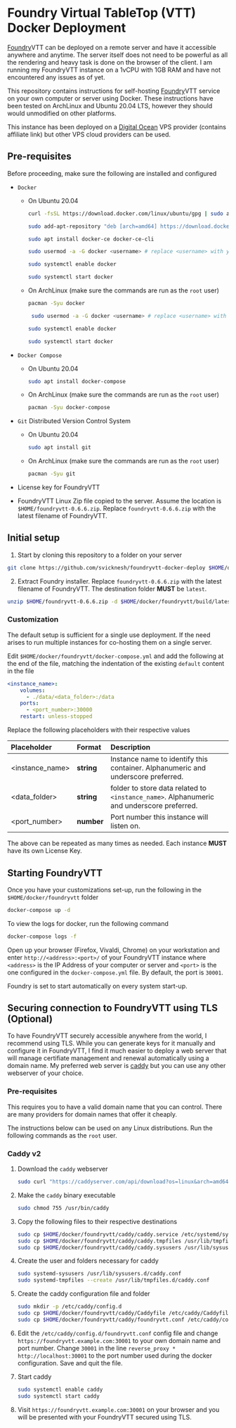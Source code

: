 # Foundry Virtual TableTop (VTT) Docker Deployment

[Foundry](https://foundryvtt.com)VTT can be deployed on a remote server and have it accessible anywhere and anytime. The server itself does not need to be powerful as all the rendering and heavy task is done on the browser of the client. I am running my FoundryVTT instance on a 1vCPU with 1GB RAM and have not encountered any issues as of yet.

This repository contains instructions for self-hosting [Foundry](https://foundryvtt.com)VTT service on your own computer or server using Docker. These instructions have been tested on ArchLinux and Ubuntu 20.04 LTS, however they should would unmodified on other platforms. 

This instance has been deployed on a [Digital Ocean](https://m.do.co/c/cd25d8b32728) VPS provider (contains affiliate link) but other VPS cloud providers can be used.

## Pre-requisites

Before proceeding, make sure the following are installed and configured 

- `Docker`
    - On Ubuntu 20.04
        ```bash
        curl -fsSL https://download.docker.com/linux/ubuntu/gpg | sudo apt-key add -

        sudo add-apt-repository "deb [arch=amd64] https://download.docker.com/linux/ubuntu $(lsb_release -cs) stable"

        sudo apt install docker-ce docker-ce-cli

        sudo usermod -a -G docker <username> # replace <username> with your own username. You need to logout and login again for changes to take effect

        sudo systemctl enable docker

        sudo systemctl start docker
        ```
    - On ArchLinux (make sure the commands are run as the `root` user)
        ```bash
        pacman -Syu docker

         sudo usermod -a -G docker <username> # replace <username> with your own username. You need to logout and login again for changes to take effect

        sudo systemctl enable docker

        sudo systemctl start docker
        ```

- `Docker Compose`
    - On Ubuntu 20.04
        ```bash
        sudo apt install docker-compose
        ```
    - On ArchLinux (make sure the commands are run as the `root` user)
        ```bash
        pacman -Syu docker-compose
        ```

- `Git` Distributed Version Control System
    - On Ubuntu 20.04
        ```bash
        sudo apt install git
        ```
    - On ArchLinux (make sure the commands are run as the `root` user)
        ```bash
        pacman -Syu git
        ```

- License key for FoundryVTT

- FoundryVTT Linux Zip file copied to the server. Assume the location is `$HOME/foundryvtt-0.6.6.zip`. Replace `foundryvtt-0.6.6.zip` with the latest filename of FoundryVTT.


## Initial setup

1. Start by cloning this repository to a folder on your server
```bash
git clone https://github.com/svicknesh/foundryvtt-docker-deploy $HOME/docker/foundryvtt
```

2. Extract Foundry installer. Replace `foundryvtt-0.6.6.zip` with the latest filename of FoundryVTT. The destination folder **MUST** be `latest`.
```bash
unzip $HOME/foundryvtt-0.6.6.zip -d $HOME/docker/foundryvtt/build/latest
```

### Customization

The default setup is sufficient for a single use deployment. If the need arises to run multiple instances for co-hosting them on a single server.

Edit `$HOME/docker/foundryvtt/docker-compose.yml` and add the following at the end of the file, matching the indentation of the existing `default` content in the file

```yaml
<instance_name>:
    volumes:
      - ./data/<data_folder>:/data 
    ports:
      - <port_number>:30000 
    restart: unless-stopped
```

Replace the following placeholders with their respective values

Placeholder | Format | Description 
:--- | :--- | :---
<instance_name> | **string** | Instance name to identify this container. Alphanumeric and underscore preferred.
<data_folder> | **string** | folder to store data related to `<instance_name>`. Alphanumeric and underscore preferred.
<port_number> | **number** | Port number this instance will listen on.

The above can be repeated as many times as needed. Each instance **MUST** have its own License Key.


## Starting FoundryVTT

Once you have your customizations set-up, run the following in the `$HOME/docker/foundryvtt` folder
```bash
docker-compose up -d
```

To view the logs for docker, run the following command
```bash
docker-compose logs -f
```

Open up your browser (Firefox, Vivaldi, Chrome) on your workstation and enter `http://<address>:<port>/` of your FoundryVTT instance where `<address>` is the IP Address of your computer or server and `<port>` is the one configured in the `docker-compose.yml` file. By default, the port is `30001`.

Foundry is set to start automatically on every system start-up.


## Securing connection to FoundryVTT using TLS (Optional)

To have FoundryVTT securely accessible anywhere from the world, I recommend using TLS. While you can generate keys for it manually and configure it in FoundryVTT, I find it much easier to deploy a web server that will manage certifiate management and renewal automatically using a domain name. My preferred web server is [caddy](https://caddyserver.com) but you can use any other webserver of your choice.

### Pre-requisites

This requires you to have a valid domain name that you can control. There are many providers for domain names that offer it cheaply.

The instructions below can be used on any Linux distributions. Run the following commands as the `root` user.


### Caddy v2

1. Download the `caddy` webserver
    ```bash
    sudo curl "https://caddyserver.com/api/download?os=linux&arch=amd64&idempotency=81212248794919" -o /usr/bin/caddy
    ```

2. Make the `caddy` binary executable
    ```bash
    sudo chmod 755 /usr/bin/caddy
    ```

3. Copy the following files to their respective destinations
    ```bash
    sudo cp $HOME/docker/foundryvtt/caddy/caddy.service /etc/systemd/system/caddy.service
    sudo cp $HOME/docker/foundryvtt/caddy/caddy.tmpfiles /usr/lib/tmpfiles.d/caddy.conf
    sudo cp $HOME/docker/foundryvtt/caddy/caddy.sysusers /usr/lib/sysusers.d/caddy.conf
    ```

4. Create the user and folders necessary for caddy
    ```bash
    sudo systemd-sysusers /usr/lib/sysusers.d/caddy.conf
    sudo systemd-tmpfiles --create /usr/lib/tmpfiles.d/caddy.conf 
    ```

5. Create the caddy configuration file and folder
    ```bash
    sudo mkdir -p /etc/caddy/config.d
    sudo cp $HOME/docker/foundryvtt/caddy/Caddyfile /etc/caddy/Caddyfile
    sudo cp $HOME/docker/foundryvtt/caddy/foundryvtt.conf /etc/caddy/config.d/foundryvtt.conf
    ```

6. Edit the `/etc/caddy/config.d/foundryvtt.conf` config file and change `https://foundryvtt.example.com:30001` to your own domain name and port number. Change `30001` in the line `reverse_proxy * http://localhost:30001` to the port number used during the docker configuration. Save and quit the file.

7. Start caddy
    ```bash
    sudo systemctl enable caddy
    sudo systemctl start caddy
    ```

8. Visit `https://foundryvtt.example.com:30001` on your browser and you will be presented with your FoundryVTT secured using TLS.
